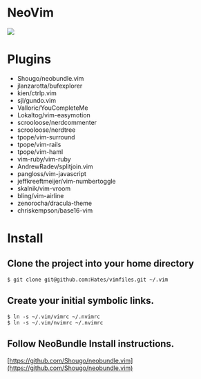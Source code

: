 # NeoVim

![](http://i.imgur.com/MxReZ.png)

# Plugins

* Shougo/neobundle.vim
* jlanzarotta/bufexplorer
* kien/ctrlp.vim
* sjl/gundo.vim
* Valloric/YouCompleteMe
* Lokaltog/vim-easymotion
* scrooloose/nerdcommenter
* scrooloose/nerdtree
* tpope/vim-surround
* tpope/vim-rails
* tpope/vim-haml
* vim-ruby/vim-ruby
* AndrewRadev/splitjoin.vim
* pangloss/vim-javascript
* jeffkreeftmeijer/vim-numbertoggle
* skalnik/vim-vroom
* bling/vim-airline
* zenorocha/dracula-theme
* chriskempson/base16-vim

# Install

## Clone the project into your home directory

```
$ git clone git@github.com:Hates/vimfiles.git ~/.vim
```

## Create your initial symbolic links.

```
$ ln -s ~/.vim/vimrc ~/.nvimrc
$ ln -s ~/.vim/nvimrc ~/.nvimrc
```

## Follow NeoBundle Install instructions.

[https://github.com/Shougo/neobundle.vim](https://github.com/Shougo/neobundle.vim)
